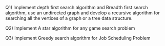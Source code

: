 Q1) Implement depth first search algorithm and Breadth first search algorithm, 
    use an undirected graph and develop a recursive algorithm 
    for searching all the vertices of a graph or a tree data structure.


Q2) Implement A star algorithm for any game search problem


Q3) Implement Greedy search algorithm for Job Scheduling Problem
